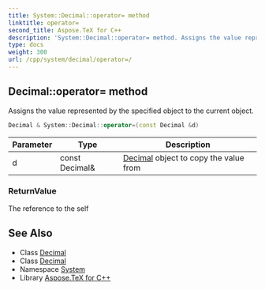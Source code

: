 ```yaml
---
title: System::Decimal::operator= method
linktitle: operator=
second_title: Aspose.TeX for C++
description: 'System::Decimal::operator= method. Assigns the value represented by the specified object to the current object in C++.'
type: docs
weight: 300
url: /cpp/system/decimal/operator=/
---
```

## Decimal::operator= method


Assigns the value represented by the specified object to the current object.

```cpp
Decimal & System::Decimal::operator=(const Decimal &d)
```


| Parameter | Type | Description |
| --- | --- | --- |
| d | const Decimal\& | [Decimal](../) object to copy the value from |

### ReturnValue

The reference to the self

## See Also

* Class [Decimal](../)
* Class [Decimal](../)
* Namespace [System](../../)
* Library [Aspose.TeX for C++](../../../)
